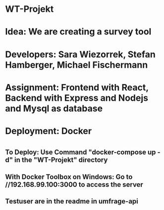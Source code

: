 # WT-Projekt
# Idea:       We are creating a survey tool
# Developers: Sara Wiezorrek, Stefan Hamberger, Michael Fischermann
# Assignment: Frontend with React, Backend with Express and Nodejs and Mysql as database
# Deployment: Docker
#
## To Deploy: Use Command "docker-compose up -d" in the "WT-Projekt" directory
## With Docker Toolbox on Windows: Go to //192.168.99.100:3000 to access the server
## Testuser are in the readme in umfrage-api
